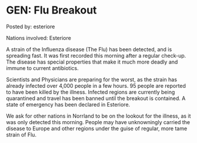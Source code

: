 # GEN: Flu Breakout

Posted by: esteriore

Nations involved: Esteriore

A strain of the Influenza disease (The Flu) has been detected, and is spreading fast. It was first recorded this morning after a regular check-up. The disease has special properties that make it much more deadly and immune to current antibiotics.

Scientists and Physicians are preparing for the worst, as the strain has already infected over 4,000 people in a few hours. 95 people are reported to have been killed by the illness. Infected regions are currently being quarantined and travel has been banned until the breakout is contained. A state of emergency has been declared in Esteriore.

We ask for other nations in Norrland to be on the lookout for the illness, as it was only detected this morning. People may have unknowningly carried the disease to Europe and other regions under the guise of regular, more tame strain of Flu.